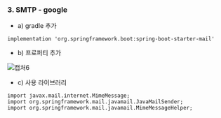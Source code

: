 

### 3. SMTP - google

- a) gradle 추가
```
implementation 'org.springframework.boot:spring-boot-starter-mail'
```

- b) 프로퍼티 추가

![캡처6](/uploads/2843eb1632a0dbdfb3121925d158f3cc/캡처6.PNG)

- c) 사용 라이브러리
```
import javax.mail.internet.MimeMessage;
import org.springframework.mail.javamail.JavaMailSender;
import org.springframework.mail.javamail.MimeMessageHelper;
```
